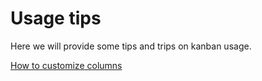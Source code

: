 # Usage tips

Here we will provide some tips and trips on kanban usage.

[How to customize columns](/docs/usage/customize-columns.md)

